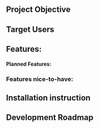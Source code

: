 ## Project Objective

## Target Users

## Features:

#### Planned Features:

### Features nice-to-have:

## Installation instruction 

## Development Roadmap